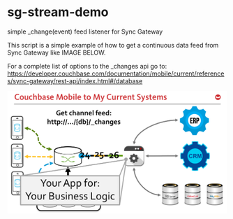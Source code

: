 # sg-stream-demo
simple _change(event) feed listener for Sync Gateway

This script is a simple example of how to get a continuous data feed from Sync Gateway like IMAGE BELOW.

For a complete list of options to the _changes api go to: https://developer.couchbase.com/documentation/mobile/current/references/sync-gateway/rest-api/index.html#/database

![alt text](https://github.com/Fujio-Turner/sg-stream-demo/blob/master/img/sg-to-current-systems.png)

